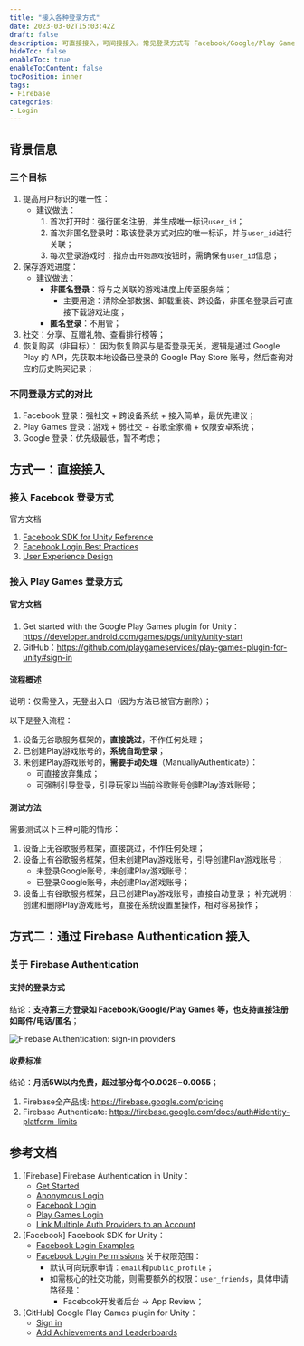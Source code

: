 ```yaml
---
title: "接入各种登录方式"
date: 2023-03-02T15:03:42Z
draft: false
description: 可直接接入，可间接接入。常见登录方式有 Facebook/Google/Play Games.
hideToc: false
enableToc: true
enableTocContent: false
tocPosition: inner
tags:
- Firebase
categories:
- Login
---
```


## 背景信息

### 三个目标

1. 提高用户标识的唯一性：
   - 建议做法：
     1. 首次打开时：强行匿名注册，并生成唯一标识`user_id`；
     2. 首次非匿名登录时：取该登录方式对应的唯一标识，并与`user_id`进行关联；
     3. 每次登录游戏时：指点击`开始游戏`按钮时，需确保有`user_id`信息；
2. 保存游戏进度：
   - 建议做法：
     - **非匿名登录**：将与之关联的游戏进度上传至服务端；
       - 主要用途：清除全部数据、卸载重装、跨设备，非匿名登录后可直接下载游戏进度；
     - **匿名登录**：不用管；
3. 社交：分享、互赠礼物、查看排行榜等；
4. 恢复购买（非目标）：
    因为恢复购买与是否登录无关，逻辑是通过 Google Play 的 API，先获取本地设备已登录的 Google Play Store 账号，然后查询对应的历史购买记录；

### 不同登录方式的对比

1. Facebook 登录：强社交 + 跨设备系统 + 接入简单，最优先建议；
2. Play Games 登录：游戏 + 弱社交 + 谷歌全家桶 + 仅限安卓系统；
3. Google 登录：优先级最低，暂不考虑；

## 方式一：直接接入

### 接入 Facebook 登录方式

官方文档

1. [Facebook SDK for Unity Reference](https://developers.facebook.com/docs/unity/reference/current)
2. [Facebook Login Best Practices](https://developers.facebook.com/docs/facebook-login/best-practices)
3. [User Experience Design](https://developers.facebook.com/docs/facebook-login/userexperience)

### 接入 Play Games 登录方式

#### 官方文档

1. Get started with the Google Play Games plugin for Unity：https://developer.android.com/games/pgs/unity/unity-start
2. GitHub：https://github.com/playgameservices/play-games-plugin-for-unity#sign-in

#### 流程概述

说明：仅需登入，无登出入口（因为方法已被官方删除）；

以下是登入流程：
1. 设备无谷歌服务框架的，**直接跳过**，不作任何处理；
2. 已创建Play游戏账号的，**系统自动登录**；
3. 未创建Play游戏账号的，**需要手动处理**（ManuallyAuthenticate）：
   - 可直接放弃集成；
   - 可强制引导登录，引导玩家以当前谷歌账号创建Play游戏账号；

#### 测试方法

需要测试以下三种可能的情形：

1. 设备上无谷歌服务框架，直接跳过，不作任何处理；
2. 设备上有谷歌服务框架，但未创建Play游戏账号，引导创建Play游戏账号；
   - 未登录Google账号，未创建Play游戏账号；
   - 已登录Google账号，未创建Play游戏账号；
3. 设备上有谷歌服务框架，且已创建Play游戏账号，直接自动登录；
补充说明：创建和删除Play游戏账号，直接在系统设置里操作，相对容易操作；

## 方式二：通过 Firebase Authentication 接入

### 关于 Firebase Authentication

#### 支持的登录方式

结论：**支持第三方登录如 Facebook/Google/Play Games 等，也支持直接注册如邮件/电话/匿名**；

<img src='/images/posts/firebase-authentication-sign-in-providers.png' alt='Firebase Authentication: sign-in providers'>

#### 收费标准

结论：**月活5W以内免费，超过部分每个$0.0025-$0.0055**；

1. Firebase全产品线: https://firebase.google.com/pricing
2. Firebase Authenticate: https://firebase.google.com/docs/auth#identity-platform-limits

## 参考文档

1. [Firebase] Firebase Authentication in Unity：
   - [Get Started](https://firebase.google.com/docs/auth/unity/start)
   - [Anonymous Login](https://firebase.google.com/docs/auth/unity/anonymous-auth)
   - [Facebook Login](https://firebase.google.com/docs/auth/unity/facebook-login)
   - [Play Games Login](https://firebase.google.com/docs/auth/unity/play-games)
   - [Link Multiple Auth Providers to an Account](https://firebase.google.com/docs/auth/unity/account-linking)
2. [Facebook] Facebook SDK for Unity：
   - [Facebook Login Examples](https://developers.facebook.com/docs/unity/examples#login)
   - [Facebook Login Permissions](https://developers.facebook.com/docs/permissions/reference#login_permissions)
    关于权限范围：
     - 默认可向玩家申请：`email`和`public_profile`；
     - 如需核心的社交功能，则需要额外的权限：`user_friends`，具体申请路径是：
       - Facebook开发者后台 -> App Review；
3. [GitHub] Google Play Games plugin for Unity：
   - [Sign in](https://github.com/playgameservices/play-games-plugin-for-unity#sign-in)
   - [Add Achievements and Leaderboards](https://github.com/playgameservices/play-games-plugin-for-unity#add-achievements-and-leaderboards)


